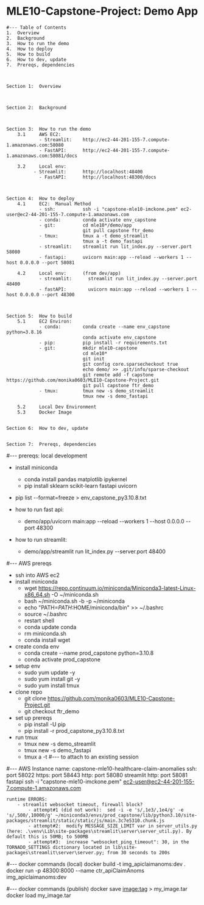 # MLE10-Capstone-Project:  Demo App

    #--- Table of Contents
    1.  Overview
    2.  Background
    3.  How to run the demo
    4.  How to deploy
    5.  How to build
    6.  How to dev, update
    7.  Prereqs, dependencies



    Section 1:  Overview



    Section 2:  Background



    Section 3:  How to run the demo
        3.1     AWS EC2:        
                - Streamlit:    http://ec2-44-201-155-7.compute-1.amazonaws.com:58080
                - FastAPI:      http://ec2-44-201-155-7.compute-1.amazonaws.com:58081/docs

        3.2     Local env:      
              - Streamlit:      http://localhost:48400
                - FastAPI:      http://localhost:48300/docs



    Section 4:  How to deploy
        4.1     EC2:  Manual Method
                - ssh:          ssh -i "capstone-mle10-imckone.pem" ec2-user@ec2-44-201-155-7.compute-1.amazonaws.com
                - conda:        conda activate env_capstone
                - git:          cd mle10*/demo/app
                                git pull capstone ftr_demo
                - tmux:         tmux a -t demo_streamlit
                                tmux a -t demo_fastapi
                - streamlit:    streamlit run lit_index.py --server.port 58080
                - fastapi:      uvicorn main:app --reload --workers 1 --host 0.0.0.0 --port 58081

        4.2     Local env:      (from dev/app)
                - streamlit:      streamlit run lit_index.py --server.port 48400
                - fastAPI:        uvicorn main:app --reload --workers 1 --host 0.0.0.0 --port 48300



    Section 5:  How to build
        5.1     EC2 Environ:
                - conda:        conda create --name env_capstone python=3.8.16
                                conda activate env_capstone
                - pip:          pip install -r requirements.txt
                - git:          mkdir mle10-capstone
                                cd mle10*
                                git init
                                git config core.sparsecheckout true
                                echo demo/ >> .git/info/sparse-checkout
                                git remote add -f capstone https://github.com/monika0603/MLE10-Capstone-Project.git
                                git pull capstone ftr_demo
                - tmux:         tmux new -s demo_streamlit
                                tmux new -s demo_fastapi

        5.2     Local Dev Environment
        5.3     Docker Image


    Section 6:  How to dev, update

    
    Section 7:  Prereqs, dependencies


#--- prereqs:  local development
- install miniconda
    - conda install pandas matplotlib ipykernel 
    - pip install sklearn scikit-learn fastapi uvicorn
- pip list --format=freeze > env_capstone_py3.10.8.txt

- how to run fast api:
    - demo/app/uvicorn main:app --reload --workers 1 --host 0.0.0.0 --port 48300

- how to run streamlit:
    - demo/app/streamlit run lit_index.py --server.port 48400

#--- AWS prereqs
- ssh into AWS ec2
- install miniconda
    - wget https://repo.continuum.io/miniconda/Miniconda3-latest-Linux-x86_64.sh -O ~/miniconda.sh
    - bash ~/miniconda.sh -b -p ~/miniconda
    - echo "PATH=$PATH:$HOME/miniconda/bin" >> ~/.bashrc
    - source ~/.bashrc
    - restart shell
    - conda update conda
    - rm miniconda.sh
    - conda install wget
- create conda env
    - conda create --name prod_capstone python=3.10.8
    - conda activate prod_capstone
- setup env
    - sudo yum update -y
    - sudo yum install git -y    
    - sudo yum install tmux
- clone repo
    - git clone https://github.com/monika0603/MLE10-Capstone-Project.git
    - git checkout ftr_demo
- set up prereqs
    - pip install -U pip
    - pip install -r prod_capstone_py3.10.8.txt
- run tmux  
    - tmux new -s demo_streamlit
    - tmux new -s demo_fastapi
    - tmux a -t <session>              #--- to attach to an existing session



#--- AWS Instance
name:   capstone-mle10-healthcare-claim-anomalies
ssh:    port 58022
https:  port 58443
http:   port 58080 streamlit
http:   port 58081 fastapi
ssh -i "capstone-mle10-imckone.pem" ec2-user@ec2-44-201-155-7.compute-1.amazonaws.com

    runtime ERRORS:
        - streamlit websocket timeout, firewall block?
            - attempt#1 (did not work):  sed -i -e 's/,1e3/,1e4/g' -e 's/,500/,10000/g' ~/miniconda3/envs/prod_capstone/lib/python3.10/site-packages/streamlit/static/static/js/main.3c7e5310.chunk.js
            - attempt#2:  modify MESSAGE_SIZE_LIMIT var in server_utils.py (here: .\venv\Lib\site-packages\streamlit\server\server_util.py). By default this is 50MB; to 500MB
            - attempt#3:  increase "websocket_ping_timeout": 30, in the TORNADO_SETTINGS dictionary located in lib\site-packages\streamlit\server\server.py; from 30 seconds to 200s


#--- docker commands (local)
docker build -t img_apiclaimanoms:dev .
docker run -p 48300:8000 --name ctr_apiClaimAnoms img_apiclaimanoms:dev


#--- docker commands (publish)
docker save <image:tag> > my_image.tar
docker load my_image.tar